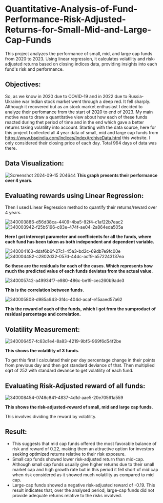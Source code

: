 # Quantitative-Analysis-of-Fund-Performance-Risk-Adjusted-Returns-for-Small-Mid-and-Large-Cap-Funds
This project analyzes the performance of small, mid, and large cap funds from 2020 to 2023. Using linear regression, it calculates volatility and risk-adjusted returns based on closing indices data, providing insights into each fund's risk and performance.
## Objectives:
So, as we know in 2020 due to COVID-19 and in 2022 due to Russia-Ukraine war Indian stock market went through a deep red. It fell sharply. Although it recovered but as an stock market enthusiast I decided to analyze their perfomance from the start of 2020 to end of 2023. My main motive was to draw a quantitative view about how each of these funds reacted during thet period of time and in the end which gave a better returns taking volatility into account. 
Starting with the data source, here for this project I collected all 4 year data of small, mid and large cap funds from  https://www.bseindia.com/Indices/IndexArchiveData.html this website. I only considered their closing price of each day. Total 994 days of data was there.
## Data Visualization:
![Screenshot 2024-09-15 204644](https://github.com/user-attachments/assets/4ce107cf-87ce-4230-9b10-40048133e736) **This graph presents their performance over 4 years.**
## Evaluating rewards using Linear Regression:
Then I used Linear Regression method to quantify their returns/reward over 4 years.

![340003886-d56d38ca-4409-4ba5-82f4-c1af22b7eac2](https://github.com/user-attachments/assets/92616328-ecb8-483f-bca6-2f9b0e12dbc5)
![340003942-f25b5196-c83e-474f-ae04-2a864eda505a](https://github.com/user-attachments/assets/cdcc8f56-f81a-4e01-8fd0-74dbf4ffedd3)

**Here I got intercept parameter and coefficients for all the funds, where each fund has been taken as both independent and dependent variable.**


![340004163-ddaf6b6f-27c1-45a3-bd2c-69db7e9fc00e](https://github.com/user-attachments/assets/c03f230c-6d37-4501-ab95-a9bdbf753c69)
![340004482-c2802d32-057d-44dc-acf9-a572243137ea](https://github.com/user-attachments/assets/b8647508-4024-4a5c-ab5f-978f03429939)

**So these are the residuals for each of the cases. Which represents how much the predicted value of each funds deviates from the actual value.**

![340005742-a49934f7-e980-486c-be19-cec260b9ade3](https://github.com/user-attachments/assets/be981248-c9db-4b53-b79e-972b72de92f4)

**This is the correlation between funds.**

![340005808-d985a943-3f4c-404d-acaf-e15aaed57a62](https://github.com/user-attachments/assets/12fd1329-8d70-4f83-8e21-ba0ba0fedb4c)

**This the reward of each of the funds, which I got from the sumproduct of residual percentage and correlation.**
## Volatility Measurement:
![340006457-fc63d1e4-8a83-4219-9bf5-969f6d54f2be](https://github.com/user-attachments/assets/23b2938c-e14b-46ee-99f6-db07f8f98b60)

**This shows the volatility of 3 funds.**

To get this first I calculated their per day percentage change in their points from previous day and then got standard deviance of that. Then multiplied sqrt of 252 with standard devance to get volatility of each fund.
## Evaluating Risk-Adjusted reward of all funds:
![340008454-0746c841-4837-4dfd-aae5-20e70561a559](https://github.com/user-attachments/assets/43c51e6e-a95c-4edf-b7dd-d7a0efd147a5)

**This shows the risk-adjusted-reward of small, mid and large cap funds.**

This involves dividing the reward by volatility.

## Result:
 * This suggests that mid cap funds offered the most favorable balance of risk and reward of 0.22, making them an attractive option for investors seeking optimized returns relative to their risk exposure.
 * Small cap funds showed lower risk-adjusted return than mid-cap. Although small cap funds usually give higher returns due to their small market cap and high growth rate but in this period it fell short of mid cap when risk considered as it showed much volatility as compared to mid cap.
 * Large-cap funds showed a negative risk-adjusted reward of -0.19. This result indicates that, over the analysed period, large-cap funds did not provide adequate returns relative to the risks involved.
